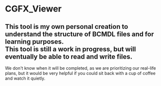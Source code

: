 # CGFX_Viewer  

This tool is my own personal creation to understand the structure of BCMDL files and for learning purposes.  
This tool is still a work in progress, but will eventually be able to read and write files.  
---  
We don't know when it will be completed, as we are prioritizing our real-life plans, but it would be very helpful if you could sit back with a cup of coffee and watch it quietly.
